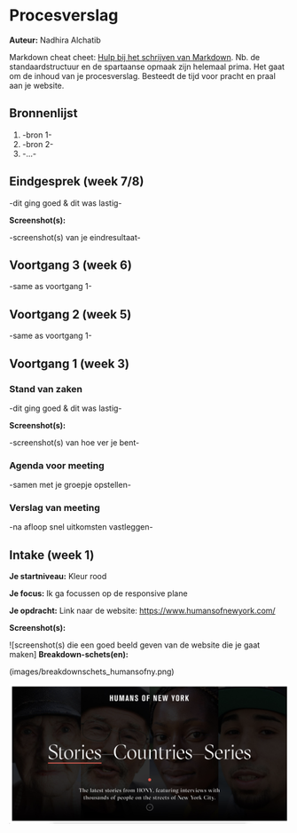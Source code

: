# Procesverslag
**Auteur:** Nadhira Alchatib

Markdown cheat cheet: [Hulp bij het schrijven van Markdown](https://github.com/adam-p/markdown-here/wiki/Markdown-Cheatsheet). Nb. de standaardstructuur en de spartaanse opmaak zijn helemaal prima. Het gaat om de inhoud van je procesverslag. Besteedt de tijd voor pracht en praal aan je website.



## Bronnenlijst
1. -bron 1-
2. -bron 2-
3. -...-



## Eindgesprek (week 7/8)

-dit ging goed & dit was lastig-

**Screenshot(s):**

-screenshot(s) van je eindresultaat-



## Voortgang 3 (week 6)

-same as voortgang 1-



## Voortgang 2 (week 5)

-same as voortgang 1-



## Voortgang 1 (week 3)

### Stand van zaken

-dit ging goed & dit was lastig-

**Screenshot(s):**

-screenshot(s) van hoe ver je bent-

### Agenda voor meeting

-samen met je groepje opstellen-

### Verslag van meeting

-na afloop snel uitkomsten vastleggen-



## Intake (week 1)

**Je startniveau:** Kleur rood

**Je focus:** Ik ga focussen op de responsive plane

**Je opdracht:** Link naar de website: https://www.humansofnewyork.com/

**Screenshot(s):**

![screenshot(s) die een goed beeld geven van de website die je gaat maken] 
**Breakdown-schets(en):**

(images/breakdownschets_humansofny.png)

![-voorlopige breakdownschets(en) van een of beide pagina's van de site die je gaat maken-](images/Screenshot_humansofNY.png)

